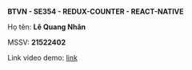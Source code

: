 **BTVN - SE354 - REDUX-COUNTER - REACT-NATIVE**

Họ tên: **Lê Quang Nhân**

MSSV: **21522402**

Link video demo: [link](https://youtu.be/WAyeeapwP9U)
